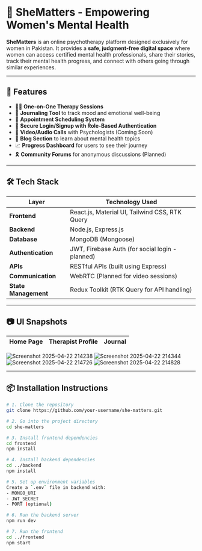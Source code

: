 # 💖 SheMatters - Empowering Women's Mental Health

**SheMatters** is an online psychotherapy platform designed exclusively for women in Pakistan. It provides a **safe, judgment-free digital space** where women can access certified mental health professionals, share their stories, track their mental health progress, and connect with others going through similar experiences.

---

## 🚀 Features

- 👩‍⚕️ **One-on-One Therapy Sessions**
- 📔 **Journaling Tool** to track mood and emotional well-being
- 📅 **Appointment Scheduling System**
- 🔐 **Secure Login/Signup with Role-Based Authentication**
- 💬 **Video/Audio Calls** with Psychologists (Coming Soon)
- 📰 **Blog Section** to learn about mental health topics
- 📈 **Progress Dashboard** for users to see their journey
- 🎗️ **Community Forums** for anonymous discussions (Planned)

---

## 🛠️ Tech Stack

| Layer         | Technology Used                             |
|---------------|---------------------------------------------|
| **Frontend**  | React.js, Material UI, Tailwind CSS, RTK Query |
| **Backend**   | Node.js, Express.js                         |
| **Database**  | MongoDB (Mongoose)                          |
| **Authentication** | JWT, Firebase Auth (for social login - planned) |
| **APIs**      | RESTful APIs (built using Express)          |
| **Communication** | WebRTC (Planned for video sessions)        |
| **State Management** | Redux Toolkit (RTK Query for API handling) |

---

## 📷 UI Snapshots

| Home Page | Therapist Profile | Journal |
|-----------|-------------------|---------|
![Screenshot 2025-04-22 214238](https://github.com/user-attachments/assets/dea54af5-935a-4ca4-ab72-f59ea786fae6)
![Screenshot 2025-04-22 214344](https://github.com/user-attachments/assets/5c32b7bb-ae4e-4dd6-82b1-8c13461471be)
![Screenshot 2025-04-22 214726](https://github.com/user-attachments/assets/4d434359-cd0c-4d51-804d-9898679066e6)
![Screenshot 2025-04-22 214828](https://github.com/user-attachments/assets/4fa7cbdc-e2c8-4cb1-b375-3ceff9ea689a)


---

## 📦 Installation Instructions

```bash
# 1. Clone the repository
git clone https://github.com/your-username/she-matters.git

# 2. Go into the project directory
cd she-matters

# 3. Install frontend dependencies
cd frontend
npm install

# 4. Install backend dependencies
cd ../backend
npm install

# 5. Set up environment variables
Create a `.env` file in backend with:
- MONGO_URI
- JWT_SECRET
- PORT (optional)

# 6. Run the backend server
npm run dev

# 7. Run the frontend
cd ../frontend
npm start
